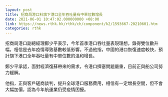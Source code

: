 ```yaml
---
layout: post
title: 招商局港口料旗下港口全年吞吐量有中單位數增長
date: 2021-06-01 10:47:02.000000000 +08:00
link: https://news.rthk.hk/rthk/ch/component/k2/1593667-20210601.htm
categories: rthk
---
```


招商局港口副總經理鄭少平表示，今年首季港口吞吐量表現理想，錄得雙位數升幅，相信是去年疫情導致基數較低影響。不過他指，中國的港口恢復速度較快，預計旗下港口全年吞吐量有中單位數的溫和增長。

鄭少平承認，面對經濟復蘇帶來的需求，令港口擠塞問題嚴重，目前正與船公司努力緩解。

他指，正與客戶磋商談判，提升全球港口服務費用，相信有一定增長空間，但不會大幅加價，認為今年航運業仍受疫情困擾。
